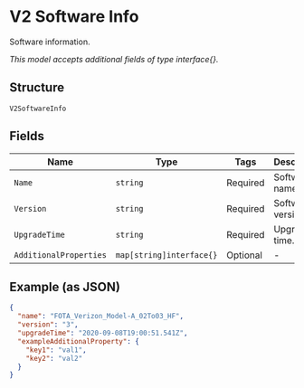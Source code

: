 
# V2 Software Info

Software information.

*This model accepts additional fields of type interface{}.*

## Structure

`V2SoftwareInfo`

## Fields

| Name | Type | Tags | Description |
|  --- | --- | --- | --- |
| `Name` | `string` | Required | Software name. |
| `Version` | `string` | Required | Software version. |
| `UpgradeTime` | `string` | Required | Upgrade time. |
| `AdditionalProperties` | `map[string]interface{}` | Optional | - |

## Example (as JSON)

```json
{
  "name": "FOTA_Verizon_Model-A_02To03_HF",
  "version": "3",
  "upgradeTime": "2020-09-08T19:00:51.541Z",
  "exampleAdditionalProperty": {
    "key1": "val1",
    "key2": "val2"
  }
}
```

